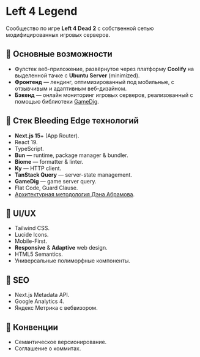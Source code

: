 # Left 4 Legend

Сообщество по игре **Left 4 Dead 2** с собственной сетью модифицированных игровых серверов.

## 🔑 Основные возможности

- Фулстек веб-приложение, развёрнутое через платформу **Coolify** на выделенной тачке с **Ubuntu Server** (minimized).
- **Фронтенд** — лендинг, оптимизированный под мобильные, с отзывчивым и адаптивным веб-дизайном.
- **Бэкенд** — онлайн мониторинг игровых серверов, реализованный с помощью
  библиотеки [GameDig](https://github.com/gamedig/node-gamedig).

## 🚀 Стек Bleeding Edge технологий

- **Next.js 15**+ (App Router).
- React 19.
- TypeScript.
- **Bun** — runtime, package manager & bundler.
- **Biome** — formatter & linter.
- **Ky** — HTTP client.
- **TanStack Query** — server-state management.
- **GameDig** — game server query.
- Flat Code, Guard Clause.
- [Архитектурная методология Дэна Абрамова](https://react-file-structure.surge.sh).

## 🎨 UI/UX

- Tailwind CSS.
- Lucide Icons.
- Mobile-First.
- **Responsive** & **Adaptive** web design.
- HTML5 Semantics.
- Универсальные полиморфные компоненты.

## 🔎 SEO

- Next.js Metadata API.
- Google Analytics 4.
- Яндекс Метрика с вебвизором.

## 🤝 Конвенции

- Семантическое версионирование.
- Соглашение о коммитах.